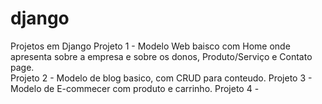 # django
Projetos em Django
Projeto 1 - Modelo Web baisco com Home onde apresenta sobre a empresa e sobre os donos, Produto/Serviço e Contato page.  
Projeto 2 - Modelo de blog basico, com CRUD para conteudo. 
Projeto 3 - Modelo de E-commecer com produto e carrinho. 
Projeto 4 - 
